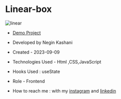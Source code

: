 # Linear-box
![linear](https://github.com/NeginKashani/Linear-box/assets/109550062/2394e617-7cfd-4654-9f06-d8637f287dc4)

- [Demo Project]()

- Developed by Negin Kashani

- Created - 2023-09-09

- Technologies Used - Html ,CSS,JavaScript 

- Hooks Used : useState 

- Role - Frontend

- How to reach me : with my [instagram](https://instagram.com/negin_kashweb?igshid=NTc4MTIwNjQ2YQ==
) and [linkedin](https://www.linkedin.com/in/negin-kashani-567840b8)
